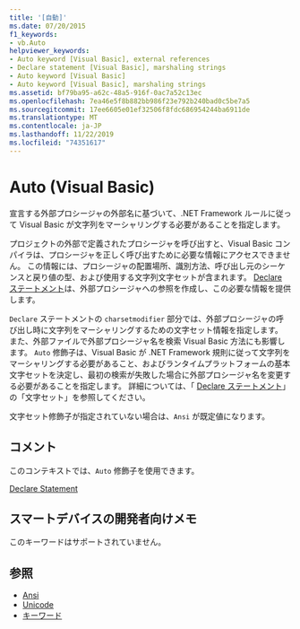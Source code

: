 ```yaml
---
title: '[自動]'
ms.date: 07/20/2015
f1_keywords:
- vb.Auto
helpviewer_keywords:
- Auto keyword [Visual Basic], external references
- Declare statement [Visual Basic], marshaling strings
- Auto keyword [Visual Basic]
- Auto keyword [Visual Basic], marshaling strings
ms.assetid: bf79ba95-a62c-48a5-916f-0ac7a52c13ec
ms.openlocfilehash: 7ea46e5f8b882bb986f23e792b240bad0c5be7a5
ms.sourcegitcommit: 17ee6605e01ef32506f8fdc686954244ba6911de
ms.translationtype: MT
ms.contentlocale: ja-JP
ms.lasthandoff: 11/22/2019
ms.locfileid: "74351617"
---
```

# <a name="auto-visual-basic"></a>Auto (Visual Basic)
宣言する外部プロシージャの外部名に基づいて、.NET Framework ルールに従って Visual Basic が文字列をマーシャリングする必要があることを指定します。  
  
 プロジェクトの外部で定義されたプロシージャを呼び出すと、Visual Basic コンパイラは、プロシージャを正しく呼び出すために必要な情報にアクセスできません。 この情報には、プロシージャの配置場所、識別方法、呼び出し元のシーケンスと戻り値の型、および使用する文字列文字セットが含まれます。 [Declare ステートメント](../../../visual-basic/language-reference/statements/declare-statement.md)は、外部プロシージャへの参照を作成し、この必要な情報を提供します。  
  
 `Declare` ステートメントの `charsetmodifier` 部分では、外部プロシージャの呼び出し時に文字列をマーシャリングするための文字セット情報を指定します。 また、外部ファイルで外部プロシージャ名を検索 Visual Basic 方法にも影響します。 `Auto` 修飾子は、Visual Basic が .NET Framework 規則に従って文字列をマーシャリングする必要があること、およびランタイムプラットフォームの基本文字セットを決定し、最初の検索が失敗した場合に外部プロシージャ名を変更する必要があることを指定します。 詳細については、「 [Declare ステートメント](../../../visual-basic/language-reference/statements/declare-statement.md)」の「文字セット」を参照してください。  
  
 文字セット修飾子が指定されていない場合は、`Ansi` が既定値になります。  
  
## <a name="remarks"></a>コメント  
 このコンテキストでは、`Auto` 修飾子を使用できます。  
  
 [Declare Statement](../../../visual-basic/language-reference/statements/declare-statement.md)  
  
## <a name="smart-device-developer-notes"></a>スマートデバイスの開発者向けメモ  
 このキーワードはサポートされていません。  
  
## <a name="see-also"></a>参照

- [Ansi](../../../visual-basic/language-reference/modifiers/ansi.md)
- [Unicode](../../../visual-basic/language-reference/modifiers/unicode.md)
- [キーワード](../../../visual-basic/language-reference/keywords/index.md)
